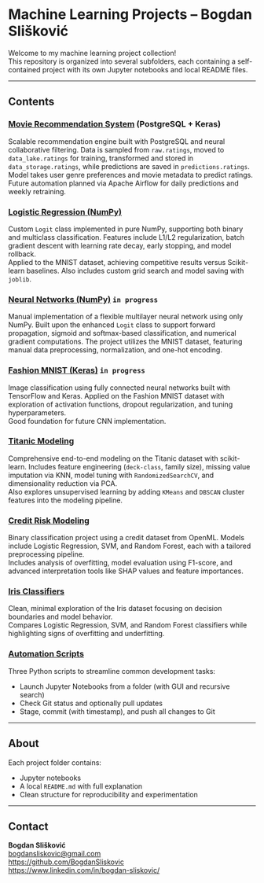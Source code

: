 # Machine Learning Projects – Bogdan Slišković

Welcome to my machine learning project collection!  
This repository is organized into several subfolders, each containing a self-contained project with its own Jupyter notebooks and local README files.

---

## Contents

### [Movie Recommendation System](./film) (PostgreSQL + Keras)

Scalable recommendation engine built with PostgreSQL and neural collaborative filtering. Data is sampled from `raw.ratings`, moved to `data_lake.ratings` for training, transformed and stored in `data_storage.ratings`, while predictions are saved in `predictions.ratings`.  
Model takes user genre preferences and movie metadata to predict ratings. Future automation planned via Apache Airflow for daily predictions and weekly retraining.


### [Logistic Regression (NumPy)](./logisticRegression_Numpy)
Custom `Logit` class implemented in pure NumPy, supporting both binary and multiclass classification. Features include L1/L2 regularization, batch gradient descent with learning rate decay, early stopping, and model rollback.  
Applied to the MNIST dataset, achieving competitive results versus Scikit-learn baselines. Also includes custom grid search and model saving with `joblib`.

### [Neural Networks (NumPy)](./neuralNetworks_Numpy) `in progress`
Manual implementation of a flexible multilayer neural network using only NumPy. Built upon the enhanced `Logit` class to support forward propagation, sigmoid and softmax-based classification, and numerical gradient computations. The project utilizes the MNIST dataset, featuring manual data preprocessing, normalization, and one-hot encoding.

### [Fashion MNIST (Keras)](./fashionMNIST_keras) `in progress`
Image classification using fully connected neural networks built with TensorFlow and Keras. Applied on the Fashion MNIST dataset with exploration of activation functions, dropout regularization, and tuning hyperparameters.  
Good foundation for future CNN implementation.

### [Titanic Modeling](./Titanik)
Comprehensive end-to-end modeling on the Titanic dataset with scikit-learn. Includes feature engineering (`deck-class`, family size), missing value imputation via KNN, model tuning with `RandomizedSearchCV`, and dimensionality reduction via PCA.  
Also explores unsupervised learning by adding `KMeans` and `DBSCAN` cluster features into the modeling pipeline.

### [Credit Risk Modeling](./Kredit)
Binary classification project using a credit dataset from OpenML. Models include Logistic Regression, SVM, and Random Forest, each with a tailored preprocessing pipeline.  
Includes analysis of overfitting, model evaluation using F1-score, and advanced interpretation tools like SHAP values and feature importances.

### [Iris Classifiers](./IRIS)
Clean, minimal exploration of the Iris dataset focusing on decision boundaries and model behavior.  
Compares Logistic Regression, SVM, and Random Forest classifiers while highlighting signs of overfitting and underfitting.

### [Automation Scripts](./automation)
Three Python scripts to streamline common development tasks:
- Launch Jupyter Notebooks from a folder (with GUI and recursive search)
- Check Git status and optionally pull updates
- Stage, commit (with timestamp), and push all changes to Git


---

## About

Each project folder contains:
- Jupyter notebooks
- A local `README.md` with full explanation
- Clean structure for reproducibility and experimentation

---

## Contact

**Bogdan Slišković**  
bogdansliskovic@gmail.com  
https://github.com/BogdanSliskovic  
https://www.linkedin.com/in/bogdan-sliskovic/
